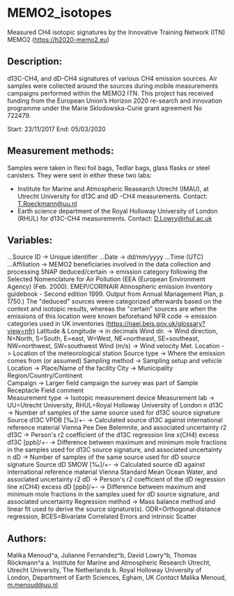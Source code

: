 # MEMO2_isotopes
Measured CH4 isotopic signatures by the Innovative Training Network (ITN) MEMO2 (https://h2020-memo2.eu)

Description:
---------------------
d13C-CH4, and dD-CH4 signatures of various CH4 emission sources. Air samples were collected around the sources during mobile measurements campaigns performed within the MEMO2 ITN. This project has received funding from the European Union’s Horizon 2020 re-search and innovation programme under the Marie Sklodowska-Curie grant agreement No 722479.

Start: 23/11/2017 
End: 05/03/2020

Measurement methods:
---------------------
Samples were taken in flexi foil bags, Tedlar bags, glass flasks or steel canisters. They were sent in either these two labs:
- Institute for Marine and Atmospheric Reasearch Utrecht (IMAU), at Utrecht University for d13C and dD -CH4 measurements. Contact: T.Roeckmann@uu.nl
- Earth science department of the Royal Holloway University of London (RHUL) for d13C-CH4 measurements. Contact: D.Lowry@rhul.ac.uk

Variables:
---------------------
...Source ID -> Unique identifier
...Date -> dd/mm/yyyy
...Time (UTC) 
...Affiliation	-> MEMO2 beneficiaries involved in the data collection and processing
SNAP deduced/certain	-> emission category following the Selected Nomenclature for Air Pollution (EEA (European Environment Agency) (Feb. 2000). EMEP/CORINAIR Atmospheric emission inventory guidebook - Second edition 1999. Output from Annual Management Plan, p. 1750.) The "deduced" sources weere categorized afterwards based on the context and isotopic results, whereas the "certain" sources are when the emissions of this location were known beforehand
NFR code	-> emission categories used in UK inventories (https://naei.beis.gov.uk/glossary?view=nfr)
Latitude & Longitude -> in decimals
Wind dir.	-> Wind direction, N=North, S=South, E=east, W=West, NE=northeast, SE=southeast, NW=northwest, SW=southwest
Wind (m/s) -> Wind velocity
Met. Location	-> Location of the meteorological station
Source type	-> Where the emission comes from (or assumed)
Sampling method	-> Sampling setup and vehicle
Location	-> Place/Name of the facility
City	-> Municipality
Region/Country/Continent	
Campaign -> Larger field campaign the survey was part of
Sample Receptacle
Field comment	
Measurement type	-> Isotopic measurement device
Measurement lab -> UU=Utrecht University, RHUL=Royal Holloway University of London
n d13C -> Number of samples of the same source used for d13C source signature
Source d13C VPDB [‰]/+-	-> Calculated source d13C against international reference material Vienna Pee Dee Belemnite, and associated uncertainty
r2 d13C	-> Person's r2 coefficient of the d13C regression line
x(CH4) excess d13C [ppb]/+-	-> Difference between maximum and minimum mole fractions in the samples used for d13C source signature, and associated uncertainty
n dD -> Number of samples of the same source used for dD source signature
Source dD SMOW [‰]/+-	-> Calculated source dD against international reference material Vienna Standard Mean Ocean Water, and associated uncertainty
r2 dD	-> Person's r2 coefficient of the dD regression line
x(CH4) excess dD [ppb]/+-	-> Difference between maximum and minimum mole fractions in the samples used for dD source signature, and associated uncertainty
Regression method -> Mass balance method and linear fit used to derive the source signature(s). ODR=Orthogonal distance regression, BCES=Bivariate Correlated Errors and intrinsic Scatter

Authors:
---------------------
Malika Menoud^a, Julianne Fernandez^b, David Lowry^b, Thomas Röckmann^a
a. Institute for Marine and Atmospheric Research Utrecht, Utrecht University, The Netherlands
b. Royal Holloway University of London, Department of Earth Sciences, Egham, UK
_Contact_ Malika Menoud, m.menoud@uu.nl
